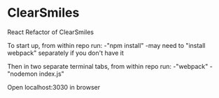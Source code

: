 # ClearSmiles
React Refactor of ClearSmiles

To start up, from within repo run:
  -"npm install"
  -may need to "install webpack" separately if you don't have it

Then in two separate terminal tabs, from within repo run:
  -"webpack"
  -"nodemon index.js"

  Open localhost:3030 in browser
